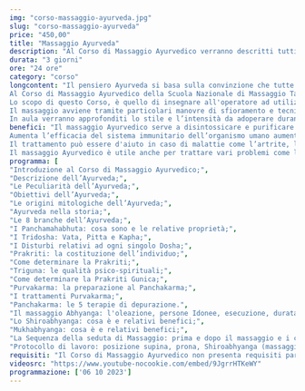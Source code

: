 ```yaml
---
img: "corso-massaggio-ayurveda.jpg"
slug: "corso-massaggio-ayurveda"
price: "450,00"
title: "Massaggio Ayurveda"
description: "Al Corso di Massaggio Ayurvedico verranno descritti tutti i tipi di massaggio indiano, tutte le varie tecniche di disintossicazione del Panchakarma, l'alimentazione ed i consigli di stile di vita adatti ai vari tipi di costituzione ayurvedica. Lo scopo di questo Corso, è quello di insegnare all'allievo ad utilizzare le proprie mani in sincronia e con fluidità, quella fluidità armoniosa che caratterizza questo meraviglioso stile di Massaggio."
durata: "3 giorni"
ore: "24 ore"
category: "corso"
longcontent: "Il pensiero Ayurveda si basa sulla convinzione che tutte le forme di vita abbiano tre “Dosha”, ossia delle energie note come “Vata”, “Pitta” e “Kapha”.
Al Corso di Massaggio Ayurvedico della Scuola Nazionale di Massaggio Tao® verranno descritti tutti i tipi di massaggio indiano, tutte le varie tecniche di disintossicazione del Panchakarma, l'alimentazione ed i consigli di stile di vita adatti ai vari tipi di costituzione ayurvedica.
Lo scopo di questo Corso, è quello di insegnare all'operatore ad utilizzare le proprie mani in sincronia e con fluidità, quella fluidità armoniosa che caratterizza questo meraviglioso stile di Massaggio.
Il massaggio avviene tramite particolari manovre di sfioramento e tecniche di massaggio adatte a soddisfare tutti i tipi di Dosha del ricevente.
In aula verranno approfonditi lo stile e l’intensità da adoperare durante la seduta di massaggio in rapporto alla necessità dell’individuo in termini di equilibrio e benessere."
benefici: "Il massaggio Ayurvedico serve a disintossicare e purificare il corpo.
Aumenta l’efficacia del sistema immunitario dell’organismo umano aumentando il benessere generale di chi vi si sottopone.
Il trattamento può essere d'aiuto in caso di malattie come l’artrite, la spondilite, la lombalgia, lo slittamento del disco, la spalla bloccata, lo stress e la sciatica.
Il massaggio Ayurvedico è utile anche per trattare vari problemi come la stanchezza muscolare, la perdita di capelli e lo stress."
programma: [
"Introduzione al Corso di Massaggio Ayurvedico;",
"Descrizione dell’Ayurveda;",
"Le Peculiarità dell’Ayurveda;",
"Obiettivi dell’Ayurveda;",
"Le origini mitologiche dell’Ayurveda;",
"Ayurveda nella storia;",
"Le 8 branche dell’Ayurveda;",
"I Panchamahabhuta: cosa sono e le relative proprietà;",
"I Tridosha: Vata, Pitta e Kapha;",
"I Disturbi relativi ad ogni singolo Dosha;",
"Prakriti: la costituzione dell’individuo;",
"Come determinare la Prakriti;",
"Triguna: le qualità psico-spirituali;",
"Come determinare la Prakriti Gunica;",
"Purvakarma: la preparazione al Panchakarma;",
"I trattamenti Purvakarma;",
"Panchakarma: le 5 terapie di depurazione.",
"Il massaggio Abhyanga: l'oleazione, persone Idonee, esecuzione, durata e benefici;",
"Lo Shiroabhyanga: cosa è e relativi benefici;",
"Mukhabhyanga: cosa è e relativi benefici;",
"La Sequenza della seduta di Massaggio: prima e dopo il massaggio e i consigli al massaggiatore;",
"Protocollo di lavoro: posizione supina, prona, Shiroabhyanga (massaggio alla testa) e Mukhabhyanga (massaggio al viso)."]
requisiti: "Il Corso di Massaggio Ayurvedico non presenta requisiti particolari ed è aperto a tutti."
videosrc: "https://www.youtube-nocookie.com/embed/9JgrrHTKeWY"
programmazione: ['06 10 2023']    
---
```

